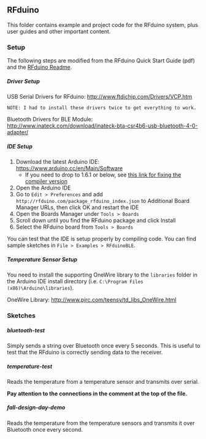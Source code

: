 ## RFduino

This folder contains example and project code for the RFduino system, plus user
guides and other important content.

### Setup
The following steps are modified from the RFduino Quick Start Guide (pdf) and
the [RFduino Readme](https://github.com/RFduino/RFduino/blob/master/README.md).

##### Driver Setup
USB Serial Drivers for RFduino: http://www.ftdichip.com/Drivers/VCP.htm

    NOTE: I had to install these drivers twice to get everything to work.

Bluetooth Drivers for BLE Module: http://www.inateck.com/download/inateck-bta-csr4b6-usb-bluetooth-4-0-adapter/

##### IDE Setup
1. Download the latest Arduino IDE: https://www.arduino.cc/en/Main/Software
    * If you need to drop to 1.6.1 or below, see [this link for fixing the compiler version](  http://openbci.com/forum/index.php?p=/discussion/259/missing-compiler-when-re-programming-the-rfduinos-dongle-and-openbci-device)
2. Open the Arduino IDE
3. Go to `Edit > Preferences` and add `http://rfduino.com/package_rfduino_index.json`
to Additional Board Manager URLs, then click OK and restart the IDE
4. Open the Boards Manager under `Tools > Boards`
5. Scroll down until you find the RFduino package and click Install
6. Select the RFduino board from `Tools > Boards`

You can test that the IDE is setup properly by compiling code. You can find sample
sketches in `File > Examples > RFduinoBLE`.

##### Temperature Sensor Setup

You need to install the supporting OneWire library to the `libraries` folder in
the Arduino IDE install directory (i.e. `C:\Program Files (x86)\Arduino\libraries`).

OneWire Library: http://www.pjrc.com/teensy/td_libs_OneWire.html

### Sketches

##### bluetooth-test
Simply sends a string over Bluetooth once every 5 seconds. This is useful to
test that the RFduino is correctly sending data to the receiver.

##### temperature-test
Reads the temperature from a temperature sensor and transmits over serial.

**Pay attention to the connections in the comment at the top of the file.**

##### fall-design-day-demo
Reads the temperature from the temperature sensors and transmits it over
Bluetooth once every second.
